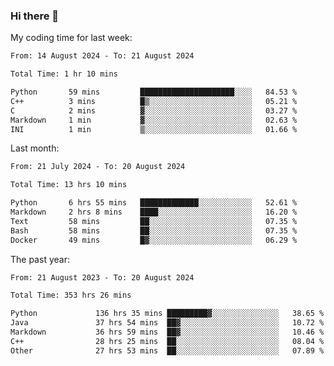 ### Hi there 👋

My coding time for last week:

<!--START_SECTION:week-->

```txt
From: 14 August 2024 - To: 21 August 2024

Total Time: 1 hr 10 mins

Python       59 mins         █████████████████████░░░░   84.53 %
C++          3 mins          █▒░░░░░░░░░░░░░░░░░░░░░░░   05.21 %
C            2 mins          ▓░░░░░░░░░░░░░░░░░░░░░░░░   03.27 %
Markdown     1 min           ▓░░░░░░░░░░░░░░░░░░░░░░░░   02.63 %
INI          1 min           ▒░░░░░░░░░░░░░░░░░░░░░░░░   01.66 %
```

<!--END_SECTION:week-->

Last month:

<!--START_SECTION:month-->

```txt
From: 21 July 2024 - To: 20 August 2024

Total Time: 13 hrs 10 mins

Python       6 hrs 55 mins   █████████████░░░░░░░░░░░░   52.61 %
Markdown     2 hrs 8 mins    ████░░░░░░░░░░░░░░░░░░░░░   16.20 %
Text         58 mins         ██░░░░░░░░░░░░░░░░░░░░░░░   07.35 %
Bash         58 mins         ██░░░░░░░░░░░░░░░░░░░░░░░   07.35 %
Docker       49 mins         █▓░░░░░░░░░░░░░░░░░░░░░░░   06.29 %
```

<!--END_SECTION:month-->

The past year:

<!--START_SECTION:year-->

```txt
From: 21 August 2023 - To: 20 August 2024

Total Time: 353 hrs 26 mins

Python             136 hrs 35 mins █████████▓░░░░░░░░░░░░░░░   38.65 %
Java               37 hrs 54 mins  ██▓░░░░░░░░░░░░░░░░░░░░░░   10.72 %
Markdown           36 hrs 59 mins  ██▓░░░░░░░░░░░░░░░░░░░░░░   10.46 %
C++                28 hrs 25 mins  ██░░░░░░░░░░░░░░░░░░░░░░░   08.04 %
Other              27 hrs 53 mins  ██░░░░░░░░░░░░░░░░░░░░░░░   07.89 %
```

<!--END_SECTION:year-->
